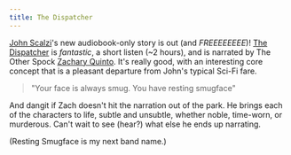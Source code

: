 ```yaml
---
title: The Dispatcher
---
```


[John Scalzi](http://whatever.scalzi.com)'s new audiobook-only story is out (and *FREEEEEEEE*)! [The Dispatcher](https://www.amazon.com/FREE-The-Dispatcher/dp/B01KKPH1NI) is *fantastic*, a short listen (~2 hours), and is narrated by The Other Spock [Zachary Quinto](http://www.zacharyquinto.com). It's really good, with an interesting core concept that is a pleasant departure from John's typical Sci-Fi fare.

> "Your face is always smug. You have resting smugface"

And dangit if Zach doesn't hit the narration out of the park. He brings each of the characters to life, subtle and unsubtle, whether noble, time-worn, or murderous. Can't wait to see (hear?) what else he ends up narrating.

(Resting Smugface is my next band name.)

